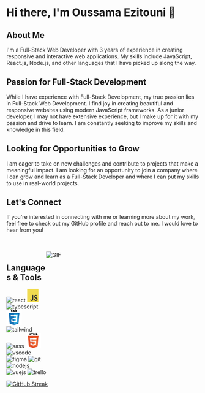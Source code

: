 # Hi there, I'm Oussama Ezitouni 👋

## About Me

I'm a Full-Stack Web Developer with 3 years of experience in creating responsive and interactive web applications. My skills include JavaScript, React.js, Node.js, and other languages that I have picked up along the way.

## Passion for Full-Stack Development

While I have experience with Full-Stack Development, my true passion lies in Full-Stack Web Development. I find joy in creating beautiful and responsive websites using modern JavaScript frameworks. As a junior developer, I may not have extensive experience, but I make up for it with my passion and drive to learn. I am constantly seeking to improve my skills and knowledge in this field.

## Looking for Opportunities to Grow

I am eager to take on new challenges and contribute to projects that make a meaningful impact. I am looking for an opportunity to join a company where I can grow and learn as a Full-Stack Developer and where I can put my skills to use in real-world projects.

## Let's Connect

If you're interested in connecting with me or learning more about my work, feel free to check out my GitHub profile and reach out to me. I would love to hear from you!

</br>
</br>

<img align="right" alt="GIF" src="https://media.giphy.com/media/bGgsc5mWoryfgKBx1u/giphy.gif" width="400" height="320" />

## Languages & Tools

<p>
<img src="https://cdn.jsdelivr.net/gh/devicons/devicon/icons/react/react-original.svg" alt="react" width="35" height="35"/>
<img src="https://raw.githubusercontent.com/devicons/devicon/master/icons/javascript/javascript-original.svg" alt="javascript" width="30" height="35"/>
<img src="https://cdn.jsdelivr.net/gh/devicons/devicon/icons/typescript/typescript-plain.svg" alt="typescript" width="30" height="35"/>
<img src="https://raw.githubusercontent.com/devicons/devicon/master/icons/css3/css3-original-wordmark.svg" alt="css3" width="40" height="40"/>
<img src="https://cdn.jsdelivr.net/gh/devicons/devicon/icons/tailwindcss/tailwindcss-plain.svg" alt="tailwind" width="35" height="35" />        
<img src="https://cdn.jsdelivr.net/gh/devicons/devicon/icons/sass/sass-original.svg" alt="sass" width="35" height="35"/>
<img src="https://raw.githubusercontent.com/devicons/devicon/master/icons/html5/html5-original-wordmark.svg" alt="html5" width="40" height="40"/>
<img src="https://cdn.jsdelivr.net/gh/devicons/devicon/icons/vscode/vscode-original.svg" alt="vscode" width="35" height="35"/>
<img src="https://cdn.jsdelivr.net/gh/devicons/devicon/icons/figma/figma-original.svg" alt="figma" width="30" height="35"/>
<img src="https://cdn.jsdelivr.net/gh/devicons/devicon/icons/git/git-original.svg" alt="git" width="35" height="35"/>
<img src="https://cdn.jsdelivr.net/gh/devicons/devicon/icons/nodejs/nodejs-original.svg" alt="nodejs" width="35" height="35"/>
  <img src="https://cdn.jsdelivr.net/gh/devicons/devicon/icons/vuejs/vuejs-original.svg" alt="vuejs" width="32" height="32"/>
<img src="https://cdn.jsdelivr.net/gh/devicons/devicon/icons/trello/trello-plain.svg" alt="trello" width="30" height="30"/>
</p>





[![GitHub Streak](https://streak-stats.demolab.com?user=ezitounioussama&theme=dark&border_radius=50)](https://git.io/streak-stats)
